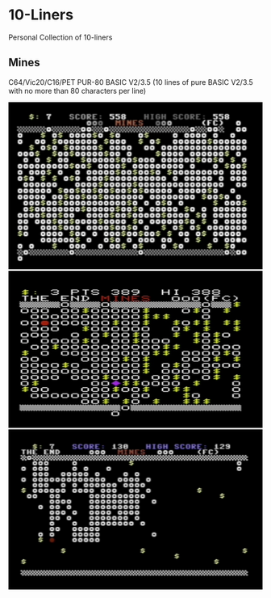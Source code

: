 # 10-Liners
Personal Collection of 10-liners

## Mines
C64/Vic20/C16/PET PUR-80 BASIC V2/3.5 (10 lines of pure BASIC V2/3.5 with no more than 80 characters per line)

![Mines](C64/Mines.jpg)
![Mines](Vic20/Mines20.jpg)
![Mines](C16/Mines16.jpg)
